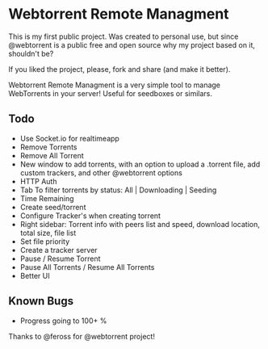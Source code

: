 # Webtorrent Remote Managment

This is my first public project.
Was created to personal use, but since @webtorrent is a public free and open source why my project based on it, shouldn't be?

If you liked the project, please, fork and share (and make it better).


Webtorrent Remote Managment is a very simple tool to manage WebTorrents in your server!
Useful for seedboxes or similars.

Todo
-------------
* Use Socket.io for realtimeapp
* Remove Torrents
* Remove All Torrent
* New window to add torrents, with an option to upload a .torrent file, add custom trackers, and other @webtorrent options
* HTTP Auth
* Tab To filter torrents by status: All | Downloading | Seeding
* Time Remaining
* Create seed/torrent
* Configure Tracker's when creating torrent
* Right sidebar: Torrent info with peers list and speed, download location, total size, file list
* Set file priority
* Create a tracker server
* Pause / Resume Torrent
* Pause All Torrents / Resume All Torrents
* Better UI


Known Bugs
-------------


* Progress going to 100+ %

Thanks to @feross for @webtorrent project!